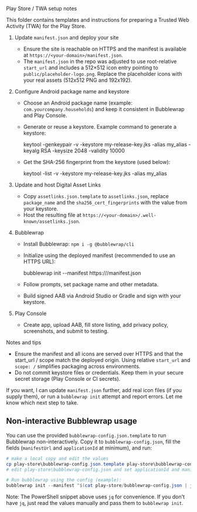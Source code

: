 Play Store / TWA setup notes

This folder contains templates and instructions for preparing a Trusted Web Activity (TWA) for the Play Store.

1) Update `manifest.json` and deploy your site
   - Ensure the site is reachable on HTTPS and the manifest is available at `https://<your-domain>/manifest.json`.
   - The `manifest.json` in the repo was adjusted to use root-relative `start_url` and includes a 512×512 icon entry pointing to `public/placeholder-logo.png`. Replace the placeholder icons with your real assets (512x512 PNG and 192x192).

2) Configure Android package name and keystore
   - Choose an Android package name (example: `com.yourcompany.households`) and keep it consistent in Bubblewrap and Play Console.
   - Generate or reuse a keystore. Example command to generate a keystore:

     keytool -genkeypair -v -keystore my-release-key.jks -alias my_alias -keyalg RSA -keysize 2048 -validity 10000

   - Get the SHA-256 fingerprint from the keystore (used below):

     keytool -list -v -keystore my-release-key.jks -alias my_alias

3) Update and host Digital Asset Links
   - Copy `assetlinks.json.template` to `assetlinks.json`, replace `package_name` and the `sha256_cert_fingerprints` with the value from your keystore.
   - Host the resulting file at `https://<your-domain>/.well-known/assetlinks.json`.

4) Bubblewrap
   - Install Bubblewrap: `npm i -g @bubblewrap/cli`
   - Initialize using the deployed manifest (recommended to use an HTTPS URL):

     bubblewrap init --manifest https://<your-domain>/manifest.json

   - Follow prompts, set package name and other metadata.
   - Build signed AAB via Android Studio or Gradle and sign with your keystore.

5) Play Console
   - Create app, upload AAB, fill store listing, add privacy policy, screenshots, and submit to testing.

Notes and tips
- Ensure the manifest and all icons are served over HTTPS and that the start_url / scope match the deployed origin. Using relative `start_url` and `scope: /` simplifies packaging across environments.
- Do not commit keystore files or credentials. Keep them in your secure secret storage (Play Console or CI secrets).

If you want, I can update `manifest.json` further, add real icon files (if you supply them), or run a `bubblewrap init` attempt and report errors. Let me know which next step to take.

Non-interactive Bubblewrap usage
--------------------------------

You can use the provided `bubblewrap-config.json.template` to run Bubblewrap non-interactively. Copy it to `bubblewrap-config.json`, fill the fields (`manifestUrl` and `applicationId` at minimum), and run:

```powershell
# make a local copy and edit the values
cp play-store\bubblewrap-config.json.template play-store\bubblewrap-config.json
# edit play-store\bubblewrap-config.json and set applicationId and manifestUrl

# Run bubblewrap using the config (example):
bubblewrap init --manifest "$(cat play-store/bubblewrap-config.json | jq -r .manifestUrl)" --applicationId "$(cat play-store/bubblewrap-config.json | jq -r .applicationId)"
```

Note: The PowerShell snippet above uses `jq` for convenience. If you don't have `jq`, just read the values manually and pass them to `bubblewrap init`.